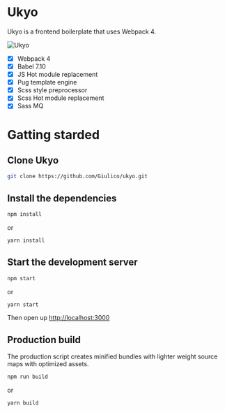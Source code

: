 # Ukyo

Ukyo is a frontend boilerplate that uses Webpack 4.

![Ukyo](https://preview.ibb.co/mDpt1e/ukyo_tools.jpg)

- [x] Webpack 4
- [x] Babel 7.10
- [x] JS Hot module replacement
- [x] Pug template engine
- [x] Scss style preprocessor
- [x] Scss Hot module replacement
- [x] Sass MQ

# Gatting starded

## Clone Ukyo

```bash
git clone https://github.com/Giulico/ukyo.git
```

## Install the dependencies

```bash
npm install
```

or

```bash
yarn install
```

## Start the development server

```bash
npm start
```

or

```bash
yarn start
```

Then open up [http://localhost:3000](http://localhost:3000)

## Production build

The production script creates minified bundles with lighter weight source maps with optimized assets.

```bash
npm run build
```

or

```bash
yarn build
```
